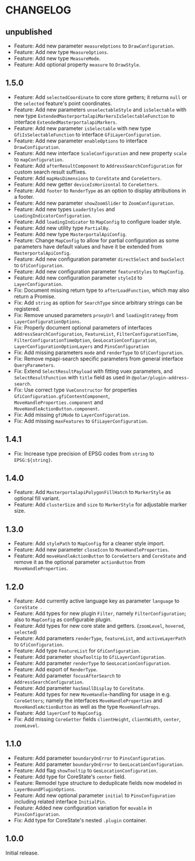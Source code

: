 # CHANGELOG

## unpublished

- Feature: Add new parameter `measureOptions` to `DrawConfiguration`.
- Feature: Add new type `MeasureOptions`.
- Feature: Add new type `MeasureMode`.
- Feature: Add optional property `measure` to `DrawStyle`.

## 1.5.0

- Feature: Add `selectedCoordinate` to core store getters; it returns `null` or the `selected` feature's point coordinates.
- Feature: Add new parameters `unselectableStyle` and `isSelectable` with new type `ExtendedMasterportalapiMarkersIsSelectableFunction` to interface `ExtendedMasterportalapiMarkers`.
- Feature: Add new parameter `isSelectable` with new type `GfiIsSelectableFunction` to interface `GfiLayerConfiguration`.
- Feature: Add new parameter `enableOptions` to interface `DrawConfiguration`.
- Feature: Add new interface `ScaleConfiguration` and new property `scale` to `mapConfiguration`.
- Feature: Add `afterResultComponent` to `AddressSearchConfiguration` for custom search result suffixes.
- Feature: Add `mapHasDimensions` to `CoreState` and `CoreGetters`.
- Feature: Add new getter `deviceIsHorizontal` to `CoreGetters`.
- Feature: Add `footer` to `RenderType` as an option to display attributions in a footer.
- Feature: Add new parameter `showZoomSlider` to `ZoomConfiguration`.
- Feature: Add new types `LoaderStyles` and `LoadingIndicatorConfiguration`.
- Feature: Add `loadingIndicator` to `MapConfig` to configure loader style.
- Feature: Add new utility type `PartialBy`.
- Feature: Add new type `MasterportalApiConfig`.
- Feature: Change `MapConfig` to allow for partial configuration as some parameters have default values and have it be extended from `MasterportalApiConfig`.
- Feature: Add new configuration parameter `directSelect` and `boxSelect` to `GfiConfiguration`.
- Feature: Add new configuration parameter `featureStyles` to `MapConfig`.
- Feature: Add new configuration parameter `styleId` to `LayerConfiguration`.
- Fix: Document missing return type to `afterLoadFunction`, which may also return a Promise.
- Fix: Add `string` as option for `SearchType` since arbitrary strings can be registered.
- Fix: Remove unused parameters `proxyUrl` and `loadingStrategy` from `LayerConfigurationOptions`.
- Fix: Properly document optional parameters of interfaces `AddressSearchConfiguration`, `FeatureList`, `FilterConfigurationTime`, `FilterConfigurationTimeOption`, `GeoLocationConfiguration`, `LayerConfigurationOptionLayers` and `PinsConfiguration`
- Fix: Add missing parameters `mode` and `renderType` to `GfiConfiguration`.
- Fix: Remove mpapi-search specific parameters from general interface `QueryParameters`.
- Fix: Extend `SelectResultPayload` with fitting vuex parameters, and `SelectResultFunction` with `title` field as used in `@polar/plugin-address-search`.
- Fix: Use correct type `VueConstructor` for properties `GfiConfiguration.gfiContentComponent`, `MoveHandleProperties.component` and `MoveHandleActionButton.component`.
- Fix: Add missing `gfiMode` to `LayerConfiguration`.
- Fix: Add missing `maxFeatures` to `GfiLayerConfiguration`.

## 1.4.1

- Fix: Increase type precision of EPSG codes from `string` to `EPSG:${string}`.

## 1.4.0

- Feature: Add `MasterportalapiPolygonFillHatch` to `MarkerStyle` as optional fill variant.
- Feature: Add `clusterSize` and `size` to `MarkerStyle` for adjustable marker size.

## 1.3.0

- Feature: Add `stylePath` to `MapConfig` for a cleaner style import.
- Feature: Add new parameter `closeIcon` to `MoveHandleProperties`.
- Feature: Add `moveHandleActionButton` to `CoreGetters` and `CoreState` and remove it as the optional parameter `actionButton` from `MoveHandleProperties`.

## 1.2.0

- Feature: Add currently active language key as parameter `language` to `CoreState `.
- Feature: Add types for new plugin `Filter`, namely `FilterConfiguration`; also to `MapConfig` as configurable plugin.
- Feature: Add types for new core state and getters. (`zoomLevel`, `hovered`, `selected`)
- Feature: Add parameters `renderType`, `featureList`, and `activeLayerPath` to `GfiConfiguration`.
- Feature: Add type `FeatureList` for `GfiConfiguration`.
- Feature: Add parameter `showTooltip` to `GfiLayerConfiguration`.
- Feature: Add parameter `renderType` to `GeoLocationConfiguration`.
- Feature: Add export of `RenderType`.
- Feature: Add parameter `focusAfterSearch` to `AddressSearchConfiguration`.
- Feature: Add parameter `hasSmallDisplay` to `CoreState`.
- Feature: Add types for new `MoveHandle`-handling for usage in e.g. `CoreGetters`; namely the interfaces `MoveHandleProperties` and `MoveHandleActionButton` as well as the type `MoveHandleProps`. 
- Feature: Add `layerConf` to `MapConfig`.
- Fix: Add missing `CoreGetter` fields `clientHeight`, `clientWidth`, `center`, `zoomLevel`.

## 1.1.0

- Feature: Add parameter `boundaryOnError` to `PinsConfiguration`.
- Feature: Add parameter `boundaryOnError` to `GeoLocationConfiguration`.
- Feature: Add flag `showTooltip` to `GeoLocationConfiguration`.
- Feature: Add type for CoreState's `center` field.
- Feature: Remodel type structure to deduplicate fields now modeled in `LayerBoundPluginOptions`.
- Feature: Add new optional parameter `initial` to `PinsConfiguration` including related interface `InitialPin`.
- Feature: Added new configuration variation for `movable` in `PinsConfiguration`.
- Fix: Add type for CoreState's nested `.plugin` container.

## 1.0.0

Initial release.
